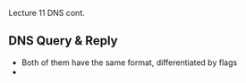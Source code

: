 Lecture 11 DNS cont.

## DNS Query & Reply

- Both of them have the same format, differentiated by flags
-  